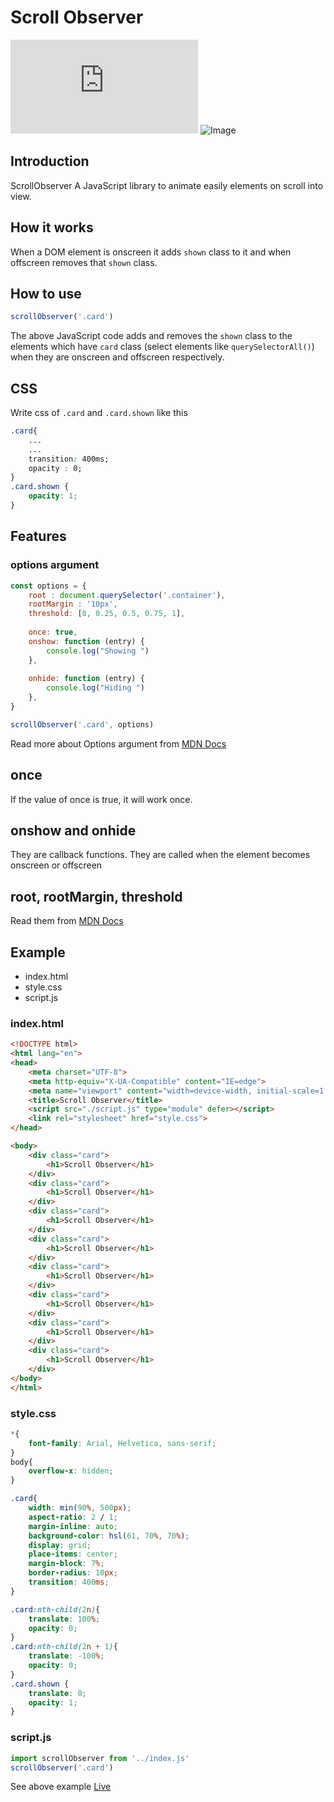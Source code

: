 # Scroll Observer
![Image](https://img.shields.io/github/size/codeabinash/scroll-observer/index.js)
![Image](https://img.shields.io/github/license/codeabinash/scroll-observer)

## Introduction
ScrollObserver A JavaScript library to animate easily elements on scroll into view.
## How it works
When a DOM element is onscreen it adds `shown` class to it and when offscreen removes that `shown` class.
## How to use
```js
scrollObserver('.card')
```

The above JavaScript code adds and removes the `shown` class to the elements which have `card` class (select elements like `querySelectorAll()`) when they are onscreen and offscreen respectively.


## CSS
Write css of `.card` and `.card.shown` like this
```css
.card{
    ...
    ...
    transition: 400ms;
    opacity : 0;
}
.card.shown {
    opacity: 1;
}
```

## Features
### options argument
```js
const options = {
    root : document.querySelector('.container'),
    rootMargin : '10px',
    threshold: [0, 0.25, 0.5, 0.75, 1],
    
    once: true,
    onshow: function (entry) {
        console.log("Showing ")
    },
    
    onhide: function (entry) {
        console.log("Hiding ")
    },
}

scrollObserver('.card', options)
```
Read more about Options argument from [MDN Docs ](https://developer.mozilla.org/en-US/docs/Web/API/Intersection_Observer_API#creating_an_intersection_observer) 

## once
If the value of once is true, it will work once.

## onshow and onhide
They are callback functions. They are called when the element becomes onscreen or offscreen

## root, rootMargin, threshold
Read them from [MDN Docs](https://developer.mozilla.org/en-US/docs/Web/API/Intersection_Observer_API#creating_an_intersection_observer)







## Example
- index.html
- style.css
- script.js


### index.html
```html
<!DOCTYPE html>
<html lang="en">
<head>
    <meta charset="UTF-8">
    <meta http-equiv="X-UA-Compatible" content="IE=edge">
    <meta name="viewport" content="width=device-width, initial-scale=1.0">
    <title>Scroll Observer</title>
    <script src="./script.js" type="module" defer></script>
    <link rel="stylesheet" href="style.css">
</head>

<body>
    <div class="card">
        <h1>Scroll Observer</h1>
    </div>
    <div class="card">
        <h1>Scroll Observer</h1>
    </div>
    <div class="card">
        <h1>Scroll Observer</h1>
    </div>
    <div class="card">
        <h1>Scroll Observer</h1>
    </div>
    <div class="card">
        <h1>Scroll Observer</h1>
    </div>
    <div class="card">
        <h1>Scroll Observer</h1>
    </div>
    <div class="card">
        <h1>Scroll Observer</h1>
    </div>
    <div class="card">
        <h1>Scroll Observer</h1>
    </div>
</body>
</html>
```


### style.css
```css
*{
    font-family: Arial, Helvetica, sans-serif;
}
body{
    overflow-x: hidden;
}

.card{
    width: min(90%, 500px);
    aspect-ratio: 2 / 1;
    margin-inline: auto;
    background-color: hsl(61, 70%, 70%);
    display: grid;
    place-items: center;
    margin-block: 7%;
    border-radius: 10px;
    transition: 400ms;
}

.card:nth-child(2n){
    translate: 100%;
    opacity: 0;
}
.card:nth-child(2n + 1){
    translate: -100%;
    opacity: 0;
}
.card.shown {
    translate: 0;
    opacity: 1;
}
```

### script.js
```js
import scrollObserver from '../index.js'
scrollObserver('.card')
```

See above example [Live](https://codeabinash.github.io/scroll-observer/example/)
